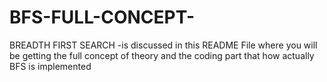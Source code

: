 # BFS-FULL-CONCEPT-
BREADTH FIRST SEARCH -is discussed in this README File where you will be getting the full concept of theory and the coding part that how actually BFS is implemented 
